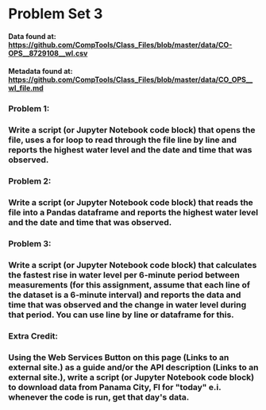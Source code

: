 # Problem Set 3
#### Data found at: https://github.com/CompTools/Class_Files/blob/master/data/CO-OPS__8729108__wl.csv
#### Metadata found at: https://github.com/CompTools/Class_Files/blob/master/data/CO_OPS__wl_file.md

### Problem 1:
### Write a script (or Jupyter Notebook code block) that opens the file, uses a for loop to read through the file line by line and reports the highest water level and the date and time that was observed.

### Problem 2:
### Write a script (or Jupyter Notebook code block) that reads the file into a Pandas dataframe and reports the highest water level and the date and time that was observed.

### Problem 3:
### Write a script (or Jupyter Notebook code block) that calculates the fastest rise in water level per 6-minute period between measurements (for this assignment, assume that each line of the dataset is a 6-minute interval) and reports the data and time that was observed and the change in water level during that period. You can use line by line or dataframe for this.

### Extra Credit:
### Using the Web Services Button on this page (Links to an external site.) as a guide and/or the API description (Links to an external site.), write a script (or Jupyter Notebook code block) to download data from Panama City, Fl for "today" e.i. whenever the code is run, get that day's data.
